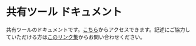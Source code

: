 # 共有ツール ドキュメント
共有ツールのドキュメントです。[こちら](https://share-tool.net/doc)からアクセスできます。記述にご協力していただける方は[このリンク集](https://lit.link/sharetool)からお問い合わせください。